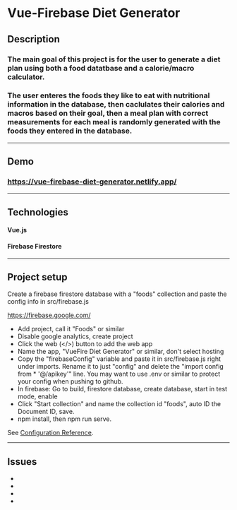 # Vue-Firebase Diet Generator


## Description
### The main goal of this project is for the user to generate a diet plan using both a food datatbase and a calorie/macro calculator.
### The user enteres the foods they like to eat with nutritional information in the database, then caclulates their calories and macros based on their goal, then a meal plan with correct measurements for each meal is randomly generated with the foods they entered in the database.

- - - -
## Demo
### https://vue-firebase-diet-generator.netlify.app/

- - - -
## Technologies
#### Vue.js
#### Firebase Firestore

- - - -
## Project setup
Create a firebase firestore database with a "foods" collection and paste the config info in src/firebase.js

https://firebase.google.com/
* Add project, call it "Foods" or similar
* Disable google analytics, create project
* Click the web (</>) button to add the web app
* Name the app, "VueFire Diet Generator" or similar, don't select hosting
* Copy the "firebaseConfig" variable and paste it in src/firebase.js right under imports. Rename it to just "config" and delete the "import config from * '@/apikey'" line. You may want to use .env or similar to protect your config when pushing to github.
* In firebase: Go to build, firestore database, create database, start in test mode, enable
* Click "Start collection" and name the collection id "foods", auto ID the Document ID, save.
* npm install, then npm run serve. 

See [Configuration Reference](https://cli.vuejs.org/config/).


- - - -
## Issues
*
*
*
*
